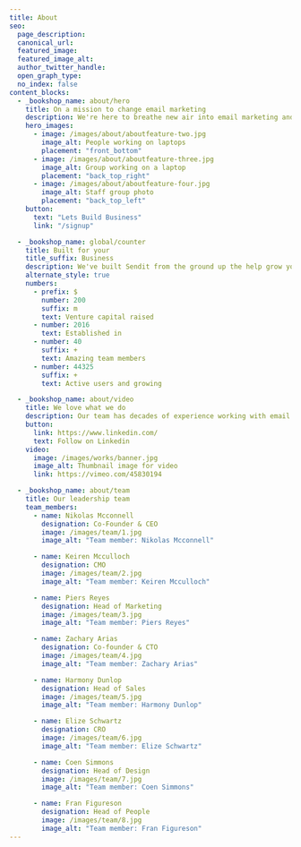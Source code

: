 ```yaml
---
title: About
seo:
  page_description: 
  canonical_url: 
  featured_image: 
  featured_image_alt: 
  author_twitter_handle: 
  open_graph_type:
  no_index: false
content_blocks:
  - _bookshop_name: about/hero
    title: On a mission to change email marketing
    description: We're here to breathe new air into email marketing and help grow your business.
    hero_images:
      - image: /images/about/aboutfeature-two.jpg
        image_alt: People working on laptops
        placement: "front_bottom"
      - image: /images/about/aboutfeature-three.jpg
        image_alt: Group working on a laptop
        placement: "back_top_right"
      - image: /images/about/aboutfeature-four.jpg
        image_alt: Staff group photo
        placement: "back_top_left"
    button:
      text: "Lets Build Business"
      link: "/signup"

  - _bookshop_name: global/counter
    title: Built for your
    title_suffix: Business
    description: We've built Sendit from the ground up the help grow your business faster.
    alternate_style: true
    numbers:
      - prefix: $
        number: 200
        suffix: m
        text: Venture capital raised
      - number: 2016
        text: Established in
      - number: 40
        suffix: +
        text: Amazing team members
      - number: 44325
        suffix: +
        text: Active users and growing

  - _bookshop_name: about/video
    title: We love what we do
    description: Our team has decades of experience working with email marketing campaigns and we’re passionate about helping you connect with your customers.
    button:
      link: https://www.linkedin.com/
      text: Follow on Linkedin
    video:
      image: /images/works/banner.jpg
      image_alt: Thumbnail image for video
      link: https://vimeo.com/45830194

  - _bookshop_name: about/team
    title: Our leadership team
    team_members:
      - name: Nikolas Mcconnell
        designation: Co-Founder & CEO
        image: /images/team/1.jpg
        image_alt: "Team member: Nikolas Mcconnell"

      - name: Keiren Mcculloch
        designation: CMO
        image: /images/team/2.jpg
        image_alt: "Team member: Keiren Mcculloch"

      - name: Piers Reyes
        designation: Head of Marketing
        image: /images/team/3.jpg
        image_alt: "Team member: Piers Reyes"

      - name: Zachary Arias
        designation: Co-founder & CTO
        image: /images/team/4.jpg
        image_alt: "Team member: Zachary Arias"

      - name: Harmony Dunlop
        designation: Head of Sales
        image: /images/team/5.jpg
        image_alt: "Team member: Harmony Dunlop"

      - name: Elize Schwartz
        designation: CRO
        image: /images/team/6.jpg
        image_alt: "Team member: Elize Schwartz"

      - name: Coen Simmons
        designation: Head of Design
        image: /images/team/7.jpg
        image_alt: "Team member: Coen Simmons"

      - name: Fran Figureson
        designation: Head of People
        image: /images/team/8.jpg
        image_alt: "Team member: Fran Figureson"
---
```


